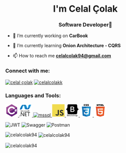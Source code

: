 <h1 align="center">I'm Celal Çolak</h1>
<h3 align="center">Software Developer🌟</h3>

- 🔭 I’m currently working on **CarBook**

- 🌱 I’m currently learning **Onion Architecture - CQRS**

- 📫 How to reach me **celalcolak94@gmail.com**

<h3 align="left">Connect with me:</h3>
<p align="left">
<a href="https://linkedin.com/in/celal-çolak-5aa110264" target="blank"><img align="center" src="https://raw.githubusercontent.com/rahuldkjain/github-profile-readme-generator/master/src/images/icons/Social/linked-in-alt.svg" alt="celal çolak" height="30" width="40" /></a>
<a href="https://instagram.com/celalcolakk" target="blank"><img align="center" src="https://raw.githubusercontent.com/rahuldkjain/github-profile-readme-generator/master/src/images/icons/Social/instagram.svg" alt="celalcolakk" height="30" width="40" /></a>
</p>

<h3 align="left">Languages and Tools:</h3>
<p align="left"> 
<a href="https://www.w3schools.com/cs/" target="_blank" rel="noreferrer"> <img src="https://raw.githubusercontent.com/devicons/devicon/master/icons/csharp/csharp-original.svg" alt="csharp" width="40" height="40"/> </a>
<a href="https://dotnet.microsoft.com/" target="_blank" rel="noreferrer"> <img src="https://raw.githubusercontent.com/devicons/devicon/master/icons/dot-net/dot-net-original-wordmark.svg" alt="dotnet" width="40" height="40"/> </a>
<a href="https://www.microsoft.com/en-us/sql-server" target="_blank" rel="noreferrer"> <img src="https://www.svgrepo.com/show/303229/microsoft-sql-server-logo.svg" alt="mssql" width="40" height="40"/> </a>
<a href="https://developer.mozilla.org/en-US/docs/Web/JavaScript" target="_blank" rel="noreferrer"> <img src="https://raw.githubusercontent.com/devicons/devicon/master/icons/javascript/javascript-original.svg" alt="javascript" width="40" height="40"/> </a>
<a href="https://getbootstrap.com" target="_blank" rel="noreferrer"> <img src="https://raw.githubusercontent.com/devicons/devicon/master/icons/bootstrap/bootstrap-plain-wordmark.svg" alt="bootstrap" width="40" height="40"/> </a>
<a href="https://www.w3schools.com/css/" target="_blank" rel="noreferrer"> <img src="https://raw.githubusercontent.com/devicons/devicon/master/icons/css3/css3-original-wordmark.svg" alt="css3" width="40" height="40"/> </a>
<a href="https://www.w3.org/html/" target="_blank" rel="noreferrer"> <img src="https://raw.githubusercontent.com/devicons/devicon/master/icons/html5/html5-original-wordmark.svg" alt="html5" width="40" height="40"/> </a>
</p>

<p>
<img src="https://img.shields.io/badge/JWT-black?style=for-the-badge&amp;logo=JSON%20web%20tokens" alt="JWT">
<img src="https://img.shields.io/badge/-Swagger-%23Clojure?style=for-the-badge&amp;logo=swagger&amp;logoColor=white" alt="Swagger">
<img src="https://img.shields.io/badge/Postman-FF6C37?style=for-the-badge&amp;logo=postman&amp;logoColor=white" alt="Postman">
</p>

<p><img align="left" src="https://github-readme-stats.vercel.app/api/top-langs?username=celalcolak94&show_icons=true&locale=en&layout=compact" alt="celalcolak94" /></p>

<p>&nbsp;<img align="center" src="https://github-readme-stats.vercel.app/api?username=celalcolak94&show_icons=true&locale=en" alt="celalcolak94" /></p>

<p><img align="center" src="https://github-readme-streak-stats.herokuapp.com/?user=celalcolak94&" alt="celalcolak94" /></p>

